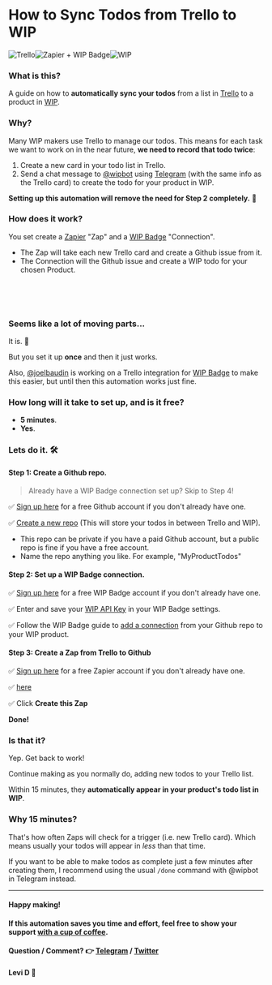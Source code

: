 # How to Sync Todos from Trello to WIP

![Trello](https://notes.ciscospark.com/images/trello-logo.png)![Zapier + WIP Badge](https://emojipedia-us.s3.amazonaws.com/thumbs/120/apple/129/high-voltage-sign_26a1.png)![WIP](https://emojipedia-us.s3.amazonaws.com/thumbs/120/apple/129/construction-sign_1f6a7.png)

### What is this?
A guide on how to **automatically sync your todos** from a list in [Trello](https://trello.com/) to a product in [WIP](https://wip.chat/).

### Why?
Many WIP makers use Trello to manage our todos. This means for each task we want to work on in the near future, **we need to record that todo twice**:
1. Create a new card in your todo list in Trello.
2. Send a chat message to [@wipbot](https://t.me/wipbot) using [Telegram](https://telegram.org/) (with the same info as the Trello card) to create the todo for your product in WIP.

**Setting up this automation will remove the need for Step 2 completely.** 🙌

### How does it work?
You set create a [Zapier](https://zapier.com/) "Zap" and a [WIP Badge](https://wipbadge.com/) "Connection".
- The Zap will take each new Trello card and create a Github issue from it.
- The Connection will the Github issue and create a WIP todo for your chosen Product.
<br>
<br>
<br>

### Seems like a lot of moving parts...
It is. 🤷

But you set it up **once** and then it just works.

Also, [@joelbaudin](https://wip.chat/@joelbaudin) is working on a Trello integration for [WIP Badge](https://wipbadge.com/) to make this easier, but until then this automation works just fine.

### How long will it take to set up, and is it free?
* **5 minutes**.
* **Yes**.

### Lets do it. 🛠️

#### Step 1: Create a Github repo.
> Already have a WIP Badge connection set up? Skip to Step 4!

✅ [Sign up here](https://github.com/join?source=header-home) for a free Github account if you don't already have one.

✅ [Create a new repo](https://help.github.com/articles/create-a-repo/) (This will store your todos in between Trello and WIP).
 - This repo can be private if you have a paid Github account, but a public repo is fine if you have a free account.
 - Name the repo anything you like. For example, "MyProductTodos"

#### Step 2: Set up a WIP Badge connection.

✅ [Sign up here](https://wipbadge.com/signup) for a free WIP Badge account if you don't already have one.

✅ Enter and save your [WIP API Key](https://wip.chat/api) in your WIP Badge settings.

✅ Follow the WIP Badge guide to [add a connection](https://wipbadge.com/guides) from your Github repo to your WIP product.

#### Step 3: Create a Zap from Trello to Github

✅ [Sign up here](https://zapier.com/sign-up/) for a free Zapier account if you don't already have one.

✅ [here](https://zapier.com/app/editor/template/563)

✅ Click **Create this Zap**

**Done!**

### Is that it?
Yep. Get back to work!

Continue making as you normally do, adding new todos to your Trello list.

Within 15 minutes, they **automatically appear in your product's todo list in WIP**.

### Why 15 minutes?
That's how often Zaps will check for a trigger (i.e. new Trello card). Which means usually your todos will appear in *less* than that time.

If you want to be able to make todos as complete just a few minutes after creating them, I recommend using the usual `/done` command with @wipbot in Telegram instead.

---
#### Happy making!
#### If this automation saves you time and effort, feel free to show your support [with a cup of coffee](https://www.buymeacoffee.com/levidxyz).
#### Question / Comment? 👉 [Telegram](https://t.me/levidxyz) / [Twitter](https://twitter.com/levidxyz)
#### Levi D 🤙
